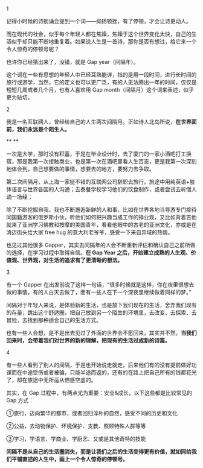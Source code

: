  1 



记得小时候的诗朗诵会提到一个词——抑扬顿挫，有了停顿，才会让诗更动人。



而在现代的社会，似乎每个年轻人都在焦躁，焦躁于这个世界变化太快，自己的生活似乎却只能不断地重复着。如果说人生是一首诗，那你是否有想过，给它来一个令人惊奇的停顿号呢？



也许你已经猜出来了，没错，就是 Gap year（间隔年）。



这个词在一些有思想的年轻人中已经耳熟能详，指的是用一段时间，进行长时间的旅行或游学，当然，它的定义也可以更广泛，有的人无法腾出一年的时间，仅仅是短短几周或者几个月，也有人喜欢用 Gap month（间隔月）这个词来表述，似乎更为贴切。





 2 



我是一名互联网人，曾经给自己的人生两次间隔月。正如诗人北岛所说，**在世界面前，我们永远是个陌生人。**

**
**

一次是大学，那时没有积蓄，于是在毕业设计时，去了厦门的一家小酒吧打工换宿，那是我第一次接触商业，也是第一次在酒吧里看人生百态，更是我第一次深刻地体会到，自己想要做的事情，想要去的地方，要努力去争取。



第二次间隔月，从上海一家挺不错的互联网公司辞职去旅行。旅途中用纯英语+肢体语言与世界各国的人沟通；去泰餐学校学习他们的饮食制作，或者尝试去听僧人诵一场经；



除了不断挖掘自我，我也不断邂逅新鲜的人和事，比如在世界各地当导游专门接待同国籍游客的俄罗斯小伙，听他们如何把兴趣当成工作的择业观，又比如背着吉他就来了亚洲学习佛教和按摩的美国青年，看看他眼中的古老的亚洲文化，亦或是在清迈街头给大家 free hug 的意大利老爷爷，感受一下来自异域的热情。



也见过其他很多 Gapper，其实去间隔年的人会不断重新评估和确认自己之前所做的选择，在学习过程中取得自信。**在 Gap Year 之后，开始建立成熟的人生观、价值观、世界观，对生活的追求有了更清晰的想法。**





 3 



有一个 Gapper 在出发前说了这样一句话，“很多时候就是这样，你在夜里很想去做的事情，有的人白天去做了，而有一些人在下一个深夜里继续做着同样的梦。”



间隔对于年轻人来说，是体验新的生活，也是放下我们现在的生活，舍弃我们现有的存量，跳出这个舒适圈，把自己放到另一个陌生的环境里，去改变、去探索、去冒险，去找到那种适合自己的生活方式。



也有一些人会想，是不是出去见过了外面的世界会不愿回来，其实并不然。**当我们回来时，会带着我们对世界的新的理解，把现有的生活过成新的诗篇。**





 4 



有一些人看到了别人的间隔，于是也开始说走就走，后来他们有的没有提前做好功课而在中途受伤或者被骗，只能半途而返的，还有的在路上把自己所有的钱都花光了，却在旅途中无所适从倍感空虚的。



其实，在 Gap 过程中，有两点尤为重要：安全&成长，以下这些都是比较常见的 Gap 方式：



①旅行，迈向繁华的都市，或者回归淳朴的自然，感受不同的历史和文化

②公益，去动物保护、环境保护、支教、照顾特殊人群等等

③学习，学语言、学商业、学厨艺、又或是其他奇特的技能



**间隔不是从自己的生活圈消失，而是让我们之后的生活变得更有价值，就如同给我们平铺直述的人生中，画上一个令人惊奇的停顿号。**